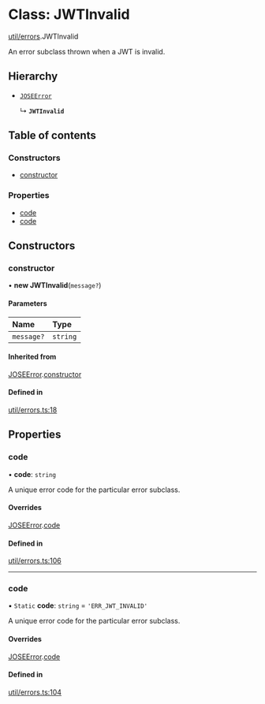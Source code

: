 # Class: JWTInvalid

[util/errors](../modules/util_errors.md).JWTInvalid

An error subclass thrown when a JWT is invalid.

## Hierarchy

- [`JOSEError`](util_errors.JOSEError.md)

  ↳ **`JWTInvalid`**

## Table of contents

### Constructors

- [constructor](util_errors.JWTInvalid.md#constructor)

### Properties

- [code](util_errors.JWTInvalid.md#code)
- [code](util_errors.JWTInvalid.md#code)

## Constructors

### constructor

• **new JWTInvalid**(`message?`)

#### Parameters

| Name | Type |
| :------ | :------ |
| `message?` | `string` |

#### Inherited from

[JOSEError](util_errors.JOSEError.md).[constructor](util_errors.JOSEError.md#constructor)

#### Defined in

[util/errors.ts:18](https://github.com/panva/jose/blob/v3.14.4/src/util/errors.ts#L18)

## Properties

### code

• **code**: `string`

A unique error code for the particular error subclass.

#### Overrides

[JOSEError](util_errors.JOSEError.md).[code](util_errors.JOSEError.md#code)

#### Defined in

[util/errors.ts:106](https://github.com/panva/jose/blob/v3.14.4/src/util/errors.ts#L106)

___

### code

▪ `Static` **code**: `string` = `'ERR_JWT_INVALID'`

A unique error code for the particular error subclass.

#### Overrides

[JOSEError](util_errors.JOSEError.md).[code](util_errors.JOSEError.md#code)

#### Defined in

[util/errors.ts:104](https://github.com/panva/jose/blob/v3.14.4/src/util/errors.ts#L104)
